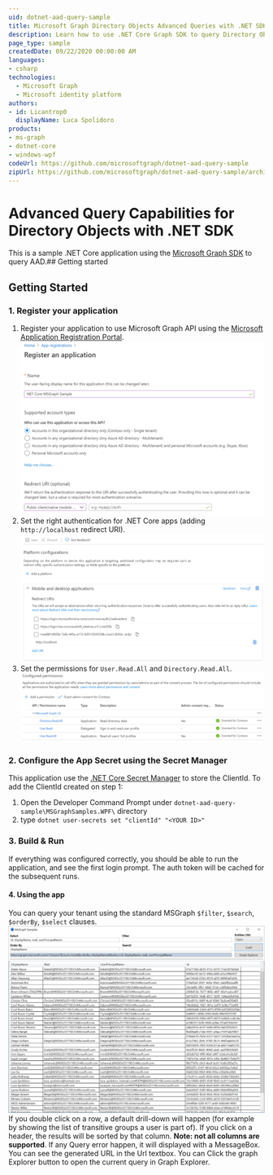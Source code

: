 ```yaml
---
uid: dotnet-aad-query-sample
title: Microsoft Graph Directory Objects Advanced Queries with .NET SDK
description: Learn how to use .NET Core Graph SDK to query Directory Objects with a simple app that mimick Graph Explorer
page_type: sample
createdDate: 09/22/2020 00:00:00 AM
languages:
- csharp
technologies:
  - Microsoft Graph
  - Microsoft identity platform
authors:
- id: Licantrop0
  displayName: Luca Spolidoro
products:
- ms-graph
- dotnet-core
- windows-wpf
codeUrl: https://github.com/microsoftgraph/dotnet-aad-query-sample
zipUrl: https://github.com/microsoftgraph/dotnet-aad-query-sample/archive/master.zip
---
```


# Advanced Query Capabilities for Directory Objects with .NET SDK

This is a sample .NET Core application using the [Microsoft Graph SDK](https://github.com/microsoftgraph/msgraph-sdk-dotnet) to query AAD.## Getting started

## Getting Started

### 1\. Register your application

1. Register your application to use Microsoft Graph API using the [Microsoft Application Registration Portal](https://aka.ms/appregistrations).
![Application Registration](docs/register_app.png)
2. Set the right authentication for .NET Core apps (adding `http://localhost` redirect URI).
![Platform Configuration](docs/platform_config.png)
3. Set the permissions for `User.Read.All` and `Directory.Read.All`.
![Api Permissions](docs/api_permissions.png)

### 2\. Configure the App Secret using the Secret Manager

This application use the [.NET Core Secret Manager](https://docs.microsoft.com/en-us/aspnet/core/security/app-secrets?view=aspnetcore-3.1&tabs=windows) to store the ClientId.
To add the ClientId created on step 1:

1. Open the Developer Command Prompt under `dotnet-aad-query-sample\MSGraphSamples.WPF\` directory
2. type `dotnet user-secrets set "clientId" "<YOUR ID>"`

### 3\. Build & Run

If everything was configured correctly, you should be able to run the application, and see the first login prompt.
The auth token will be cached for the subsequent runs.

#### 4\. Using the app

You can query your tenant using the standard MSGraph `$filter`, `$search`, `$orderBy`, `$select` clauses.
![Screenshot of the App](docs/app1.png)
If you double click on a row, a default drill-down will happen (for example by showing the list of transitive groups a user is part of).
If you click on a header, the results will be sorted by that column. **Note: not all columns are supported**.
If any Query error happen, it will displayed with a MessageBox. You can see the generated URL in the Url textbox. You can Click the graph Explorer button to open the current query in Graph Explorer.